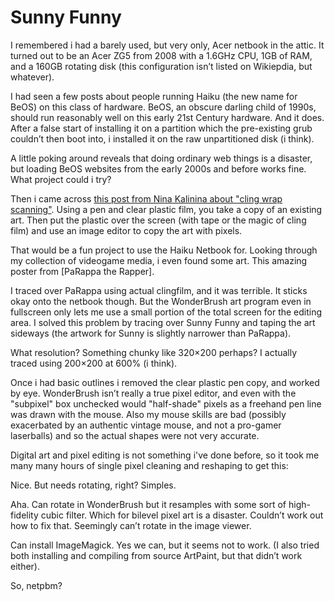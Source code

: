 [brutal]: #xdate "2024-01-18"
[brutal]: #author "David Jones"

<h1>Sunny Funny</h1>

I remembered i had a barely used, but very only, Acer netbook in
the attic. It turned out to be an Acer ZG5 from 2008 with a 1.6GHz CPU,
1GB of RAM, and a 160GB rotating disk (this configuration
isn’t listed on Wikiepdia, but whatever).

I had seen a few posts about people running Haiku (the new name
for BeOS) on this class of hardware.
BeOS, an obscure darling child of 1990s, should run reasonably
well on this early 21st Century hardware.
And it does.
After a false start of installing it on a partition which the
pre-existing grub couldn’t then boot into,
i installed it on the raw unpartitioned disk (i think).

A little poking around reveals that doing ordinary web things is
a disaster, but loading BeOS websites from the early 2000s and
before works fine.
What project could i try?

Then i came across
[this post from Nina Kalinina about "cling wrap
scanning"](https://typo.social/@nina_kali_nina@tech.lgbt/111456601630935995).
Using a pen and clear plastic film, you take a copy of an
existing art.
Then put the plastic over the screen (with tape or the magic of
cling film) and use an image editor to copy the art with pixels.

That would be a fun project to use the Haiku Netbook for.
Looking through my collection of videogame media, i even found
some art.
This amazing poster from [PaRappa the Rapper].

I traced over PaRappa using actual clingfilm, and it was
terrible. It sticks okay onto the netbook though.
But the WonderBrush art program even in fullscreen only lets me
use a small portion of the total screen for the editing area.
I solved this problem by tracing over Sunny Funny and taping
the art sideways (the artwork for Sunny is slightly narrower
than PaRappa).

What resolution? Something chunky like 320×200 perhaps? I
actually traced using 200×200 at 600% (i think).

Once i had basic outlines i removed the clear plastic pen copy,
and worked by eye.
WonderBrush isn’t really a true pixel editor, and even with the
"subpixel" box unchecked would "half-shade" pixels as a freehand
pen line was drawn with the mouse.
Also my mouse skills are bad (possibly exacerbated by an
authentic vintage mouse, and not a pro-gamer laserballs) and so
the actual shapes were not very accurate.

Digital art and pixel editing is not something i've done before,
so it took me many many hours of single pixel cleaning and
reshaping to get this:

Nice. But needs rotating, right? Simples.

Aha. Can rotate in WonderBrush but it resamples with some sort
of high-fidelity cubic filter.
Which for bilevel pixel art is a disaster.
Couldn’t work out how to fix that.
Seemingly can’t rotate in the image viewer.

Can install ImageMagick. Yes we can, but it seems not to work.
(I also tried both installing and compiling from source
ArtPaint, but that didn’t work either).

So, netpbm?
